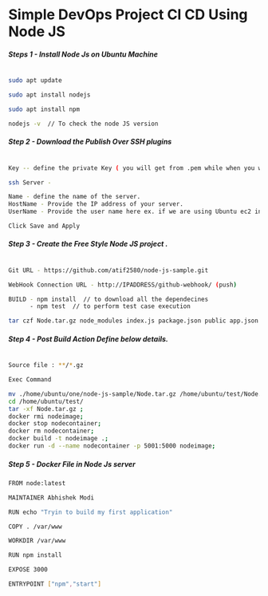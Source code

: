 
# Simple DevOps Project CI CD Using Node JS 


##### Steps 1 - Install Node Js on Ubuntu Machine 

``` sh 

sudo apt update

sudo apt install nodejs

sudo apt install npm

nodejs -v  // To check the node JS version 

```

##### Step 2 -  Download the Publish Over SSH plugins 

``` sh

Key -- define the private Key ( you will get from .pem while when you will open as text file)

ssh Server - 

Name - define the name of the server.
HostName - Provide the IP address of your server.
UserName - Provide the user name here ex. if we are using Ubuntu ec2 instance then username is ubuntu

Click Save and Apply 

```

##### Step 3 -  Create the Free Style Node JS project .

``` sh 

Git URL - https://github.com/atif2580/node-js-sample.git

WebHook Connection URL - http://IPADDRESS/github-webhook/ (push)

BUILD - npm install  // to download all the dependecines 
      - npm test  // to perform test case execution 

tar czf Node.tar.gz node_modules index.js package.json public app.json     
```

##### Step 4 - Post Build Action Define below details.
``` sh 

Source file : **/*.gz 

Exec Command 

mv ./home/ubuntu/one/node-js-sample/Node.tar.gz /home/ubuntu/test/Node.tar.gz;
cd /home/ubuntu/test/
tar -xf Node.tar.gz ;
docker rmi nodeimage;
docker stop nodecontainer;
docker rm nodecontainer;
docker build -t nodeimage .;
docker run -d --name nodecontainer -p 5001:5000 nodeimage;

```

##### Step 5 - Docker File in Node Js server 

``` sh 
FROM node:latest

MAINTAINER Abhishek Modi 

RUN echo "Tryin to build my first application"

COPY . /var/www

WORKDIR /var/www

RUN npm install

EXPOSE 3000

ENTRYPOINT ["npm","start"]
```

